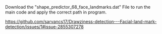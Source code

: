 Download the     "shape_predictor_68_face_landmarks.dat" File to run the main code and apply the correct path in program.


https://github.com/sarvancs17/Drawziness-detection---Facial-land-mark-detection/issues/1#issue-2855307278
